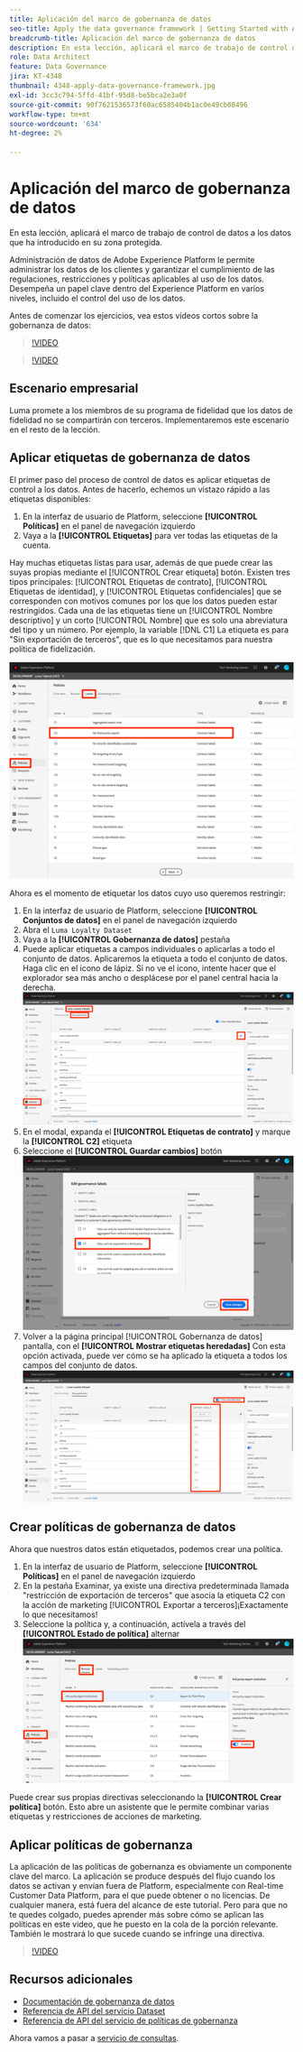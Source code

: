 ```yaml
---
title: Aplicación del marco de gobernanza de datos
seo-title: Apply the data governance framework | Getting Started with Adobe Experience Platform for Data Architects and Data Engineers
breadcrumb-title: Aplicación del marco de gobernanza de datos
description: En esta lección, aplicará el marco de trabajo de control de datos a los datos que ha introducido en su zona protegida.
role: Data Architect
feature: Data Governance
jira: KT-4348
thumbnail: 4348-apply-data-governance-framework.jpg
exl-id: 3cc3c794-5ffd-41bf-95d8-be5bca2e3a0f
source-git-commit: 90f7621536573f60ac6585404b1ac0e49cb08496
workflow-type: tm+mt
source-wordcount: '634'
ht-degree: 2%

---
```


# Aplicación del marco de gobernanza de datos

<!--15min-->

En esta lección, aplicará el marco de trabajo de control de datos a los datos que ha introducido en su zona protegida.

Administración de datos de Adobe Experience Platform le permite administrar los datos de los clientes y garantizar el cumplimiento de las regulaciones, restricciones y políticas aplicables al uso de los datos. Desempeña un papel clave dentro del Experience Platform en varios niveles, incluido el control del uso de los datos.

Antes de comenzar los ejercicios, vea estos vídeos cortos sobre la gobernanza de datos:
>[!VIDEO](https://video.tv.adobe.com/v/36653?quality=12&learn=on)

>[!VIDEO](https://video.tv.adobe.com/v/29708?quality=12&learn=on)

<!--
## Permissions required

In the [Configure Permissions](configure-permissions.md) lesson, you set up all the access controls required to complete this lesson, specifically:

* Permission items **[!UICONTROL Data Governance]** > **[!UICONTROL Manage Usage Labels]**, **[!UICONTROL Manage Data Usage Policies]** and **[!UICONTROL View Data Usage Policies]**
* Permission items **[!UICONTROL Data Management]** > **[!UICONTROL View Datasets]** and **[!UICONTROL Manage Datasets]**
* Permission item **[!UICONTROL Sandboxes]** > `Luma Tutorial`
* User-role access to the `Luma Tutorial Platform` Product Profile
-->

## Escenario empresarial

Luma promete a los miembros de su programa de fidelidad que los datos de fidelidad no se compartirán con terceros. Implementaremos este escenario en el resto de la lección.

## Aplicar etiquetas de gobernanza de datos

El primer paso del proceso de control de datos es aplicar etiquetas de control a los datos. Antes de hacerlo, echemos un vistazo rápido a las etiquetas disponibles:

1. En la interfaz de usuario de Platform, seleccione **[!UICONTROL Políticas]** en el panel de navegación izquierdo
1. Vaya a la **[!UICONTROL Etiquetas]** para ver todas las etiquetas de la cuenta.

Hay muchas etiquetas listas para usar, además de que puede crear las suyas propias mediante el [!UICONTROL Crear etiqueta] botón. Existen tres tipos principales: [!UICONTROL Etiquetas de contrato], [!UICONTROL Etiquetas de identidad], y [!UICONTROL Etiquetas confidenciales] que se corresponden con motivos comunes por los que los datos pueden estar restringidos. Cada una de las etiquetas tiene un [!UICONTROL Nombre descriptivo] y un corto [!UICONTROL Nombre] que es solo una abreviatura del tipo y un número. Por ejemplo, la variable [!DNL C1] La etiqueta es para &quot;Sin exportación de terceros&quot;, que es lo que necesitamos para nuestra política de fidelización.

![Etiqueta de gobernanza de datos](assets/governance-policies.png)

Ahora es el momento de etiquetar los datos cuyo uso queremos restringir:

1. En la interfaz de usuario de Platform, seleccione **[!UICONTROL Conjuntos de datos]** en el panel de navegación izquierdo
1. Abra el `Luma Loyalty Dataset`
1. Vaya a la **[!UICONTROL Gobernanza de datos]** pestaña
1. Puede aplicar etiquetas a campos individuales o aplicarlas a todo el conjunto de datos. Aplicaremos la etiqueta a todo el conjunto de datos. Haga clic en el icono de lápiz. Si no ve el icono, intente hacer que el explorador sea más ancho o desplácese por el panel central hacia la derecha.
   ![Gobierno de datos](assets/governance-dataset.png)
1. En el modal, expanda el **[!UICONTROL Etiquetas de contrato]** y marque la **[!UICONTROL C2]** etiqueta
1. Seleccione el **[!UICONTROL Guardar cambios]** botón
   ![Gobierno de datos](assets/governance-applyLabel.png)
1. Volver a la página principal [!UICONTROL Gobernanza de datos] pantalla, con el **[!UICONTROL Mostrar etiquetas heredadas]** Con esta opción activada, puede ver cómo se ha aplicado la etiqueta a todos los campos del conjunto de datos.
   ![Gobierno de datos](assets/governance-labelsAdded.png)


<!--adding extra, unnecessary fields from field groups makes it harder to see which fields really need labels-->
<!--Are there any best practices for applying governance labels-->

## Crear políticas de gobernanza de datos

Ahora que nuestros datos están etiquetados, podemos crear una política.

1. En la interfaz de usuario de Platform, seleccione **[!UICONTROL Políticas]** en el panel de navegación izquierdo
1. En la pestaña Examinar, ya existe una directiva predeterminada llamada &quot;restricción de exportación de terceros&quot; que asocia la etiqueta C2 con la acción de marketing [!UICONTROL Exportar a terceros]¡Exactamente lo que necesitamos!
1. Seleccione la política y, a continuación, actívela a través del **[!UICONTROL Estado de política]** alternar
   ![Gobierno de datos](assets/governance-enablePolicy.png)

Puede crear sus propias directivas seleccionando la **[!UICONTROL Crear política]** botón. Esto abre un asistente que le permite combinar varias etiquetas y restricciones de acciones de marketing.

## Aplicar políticas de gobernanza

La aplicación de las políticas de gobernanza es obviamente un componente clave del marco. La aplicación se produce después del flujo cuando los datos se activan y envían fuera de Platform, especialmente con Real-time Customer Data Platform, para el que puede obtener o no licencias. De cualquier manera, está fuera del alcance de este tutorial. Pero para que no te quedes colgado, puedes aprender más sobre cómo se aplican las políticas en este video, que he puesto en la cola de la porción relevante. También le mostrará lo que sucede cuando se infringe una directiva.

>[!VIDEO](https://video.tv.adobe.com/v/33631/?t=151&quality=12&learn=on)


## Recursos adicionales

* [Documentación de gobernanza de datos](https://experienceleague.adobe.com/docs/experience-platform/data-governance/home.html?lang=es)
* [Referencia de API del servicio Dataset](https://www.adobe.io/experience-platform-apis/references/dataset-service/)
* [Referencia de API del servicio de políticas de gobernanza](https://www.adobe.io/experience-platform-apis/references/policy-service/)

Ahora vamos a pasar a [servicio de consultas](run-queries.md).
